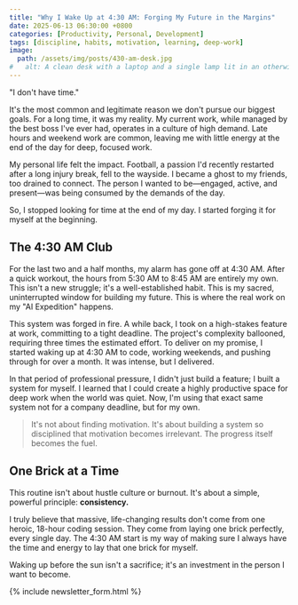 ```yaml
---
title: "Why I Wake Up at 4:30 AM: Forging My Future in the Margins"
date: 2025-06-13 06:30:00 +0800
categories: [Productivity, Personal, Development]
tags: [discipline, habits, motivation, learning, deep-work]
image:
  path: /assets/img/posts/430-am-desk.jpg
#   alt: A clean desk with a laptop and a single lamp lit in an otherwise dark room, with a city skyline visible outside the window just before dawn.
---
```


"I don't have time."

It's the most common and legitimate reason we don't pursue our biggest goals. For a long time, it was my reality. My current work, while managed by the best boss I've ever had, operates in a culture of high demand. Late hours and weekend work are common, leaving me with little energy at the end of the day for deep, focused work.

My personal life felt the impact. Football, a passion I'd recently restarted after a long injury break, fell to the wayside. I became a ghost to my friends, too drained to connect. The person I wanted to be—engaged, active, and present—was being consumed by the demands of the day.

So, I stopped looking for time at the end of my day. I started forging it for myself at the beginning.

## The 4:30 AM Club

For the last two and a half months, my alarm has gone off at 4:30 AM. After a quick workout, the hours from 5:30 AM to 8:45 AM are entirely my own. This isn't a new struggle; it's a well-established habit. This is my sacred, uninterrupted window for building my future. This is where the real work on my "AI Expedition" happens.

This system was forged in fire. A while back, I took on a high-stakes feature at work, committing to a tight deadline. The project's complexity ballooned, requiring three times the estimated effort. To deliver on my promise, I started waking up at 4:30 AM to code, working weekends, and pushing through for over a month. It was intense, but I delivered.

In that period of professional pressure, I didn't just build a feature; I built a system for myself. I learned that I could create a highly productive space for deep work when the world was quiet. Now, I'm using that exact same system not for a company deadline, but for my own.

> It's not about finding motivation. It's about building a system so disciplined that motivation becomes irrelevant. The progress itself becomes the fuel.

## One Brick at a Time

This routine isn't about hustle culture or burnout. It's about a simple, powerful principle: **consistency.**

I truly believe that massive, life-changing results don't come from one heroic, 18-hour coding session. They come from laying one brick perfectly, every single day. The 4:30 AM start is my way of making sure I always have the time and energy to lay that one brick for myself.

Waking up before the sun isn't a sacrifice; it's an investment in the person I want to become.

{% include newsletter_form.html %}